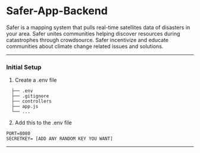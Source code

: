 # Safer-App-Backend
Safer is a mapping system that pulls real-time satellites data of disasters in your area. Safer unites communities helping discover resources during catastrophes through crowdsource. Safer incentivize and educate communities about climate change related issues and solutions.  


***
### Initial Setup
1. Create a .env file
 ```
   ├── .env
   ├── .gitignore
   ├── controllers      
   ├── app.js
   └── ...
   ```

2. Add this to the .env file 
```
PORT=8080
SECRETKEY= [ADD ANY RANDOM KEY YOU WANT]
``` 
***